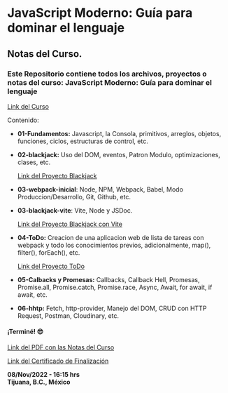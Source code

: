 # JavaScript Moderno: Guía para dominar el lenguaje

## Notas del Curso.

### Este Repositorio contiene todos los archivos, proyectos o notas del curso: JavaScript Moderno: Guía para dominar el lenguaje

[Link del Curso](https://www.udemy.com/course/javascript-fernando-herrera/)

Contenido:
- **01-Fundamentos:** Javascript, la Consola, primitivos, arreglos, objetos, funciones, ciclos, estructuras de control, etc.

- **02-blackjack:** Uso del DOM, eventos, Patron Modulo, optimizaciones, clases, etc.

    [Link del Proyecto Blackjack](https://alxsandoval.github.io/blackjack/)

- **03-webpack-inicial**: Node, NPM, Webpack, Babel, Modo Produccion/Desarrollo, Git, Github, etc.

- **03-blackjack-vite**: Vite, Node y JSDoc.

    [Link del Proyecto Blackjack con Vite](https://blackjack-v.netlify.app)


- **04-ToDo:** Creacion de una aplicacion web de lista de tareas con webpack y todo los conocimientos previos, adicionalmente, map(), filter(), forEach(), etc.

    [Link del Proyecto ToDo](https://alxsandoval.github.io/ToDo/)

- **05-Calbacks y Promesas:** Callbacks, Callback Hell, Promesas, Promise.all, Promise.catch, Promise.race, Async, Await, for await, if await, etc.

- **06-hhtp:** Fetch, http-provider, Manejo del DOM, CRUD con HTTP Request, Postman, Cloudinary, etc.

#### ¡Terminé! 😎

[Link del PDF con las Notas del Curso](https://n9.cl/8l0oi)

[Link del Certificado de Finalización](https://www.udemy.com/certificate/UC-aa88b91a-b010-44e1-8a70-e28a3e42347c/)

**08/Nov/2022 - 16:15 hrs** <br>
**Tijuana, B.C., México**
